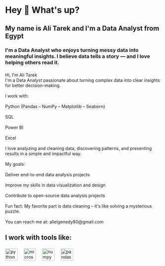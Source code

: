 <h1 align="left">Hey 👋 What's up?</h1>

###

<h2 align="left">My name is Ali Tarek and I'm a Data Analyst from Egypt</h2>

###

<h3 align="left">I'm a Data Analyst who enjoys turning messy data into meaningful insights. I believe data tells a story — and I love helping others read it.</h3>

###

<p align="left">Hi, I'm Ali Tarek<br>I'm a Data Analyst passionate about turning complex data into clear insights for better decision-making.<br><br>I work with:<br><br>Python (Pandas – NumPy – Matplotlib – Seaborn)<br><br>SQL<br><br>Power BI<br><br>Excel<br><br>I love analyzing and cleaning data, discovering patterns, and presenting results in a simple and impactful way.<br><br>My goals:<br><br>Deliver end-to-end data analysis projects<br><br>Improve my skills in data visualization and design<br><br>Contribute to open-source data analysis projects<br><br>Fun fact: My favorite part is data cleaning – it's like solving a mysterious puzzle.<br><br>You can reach me at: alielgenedy80@gmail.com</p>

###

<h2 align="left">I work with tools like:</h2>

###

<div align="left">
  <img src="https://cdn.jsdelivr.net/gh/devicons/devicon/icons/python/python-original.svg" height="40" alt="python logo"  />
  <img width="12" />
  <img src="https://cdn.jsdelivr.net/gh/devicons/devicon/icons/microsoftsqlserver/microsoftsqlserver-plain.svg" height="40" alt="microsoftsqlserver logo"  />
  <img width="12" />
  <img src="https://cdn.jsdelivr.net/gh/devicons/devicon/icons/numpy/numpy-original.svg" height="40" alt="numpy logo"  />
  <img width="12" />
  <img src="https://cdn.jsdelivr.net/gh/devicons/devicon/icons/pandas/pandas-original.svg" height="40" alt="pandas logo"  />
</div>

###
